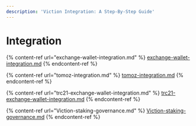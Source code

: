 ```yaml
---
description: 'Viction Integration: A Step-By-Step Guide'
---
```


# Integration

{% content-ref url="exchange-wallet-integration.md" %}
[exchange-wallet-integration.md](exchange-wallet-integration.md)
{% endcontent-ref %}

{% content-ref url="tomoz-integration.md" %}
[tomoz-integration.md](tomoz-integration.md)
{% endcontent-ref %}

{% content-ref url="trc21-exchange-wallet-integration.md" %}
[trc21-exchange-wallet-integration.md](trc21-exchange-wallet-integration.md)
{% endcontent-ref %}

{% content-ref url="Viction-staking-governance.md" %}
[Viction-staking-governance.md](Viction-staking-governance.md)
{% endcontent-ref %}
